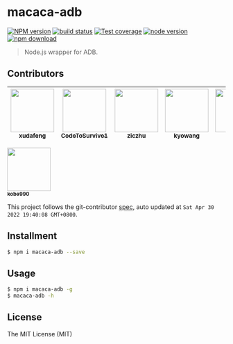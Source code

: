 # macaca-adb

[![NPM version][npm-image]][npm-url]
[![build status][travis-image]][travis-url]
[![Test coverage][coveralls-image]][coveralls-url]
[![node version][node-image]][node-url]
[![npm download][download-image]][download-url]

[npm-image]: https://img.shields.io/npm/v/macaca-adb.svg
[npm-url]: https://npmjs.org/package/macaca-adb
[travis-image]: https://img.shields.io/travis/macacajs/macaca-adb.svg
[travis-url]: https://travis-ci.org/macacajs/macaca-adb
[coveralls-image]: https://img.shields.io/coveralls/macacajs/macaca-adb.svg
[coveralls-url]: https://coveralls.io/r/macacajs/macaca-adb?branch=master
[node-image]: https://img.shields.io/badge/node.js-%3E=_8-green.svg
[node-url]: http://nodejs.org/download/
[download-image]: https://img.shields.io/npm/dm/macaca-adb.svg
[download-url]: https://npmjs.org/package/macaca-adb

> Node.js wrapper for ADB.

<!-- GITCONTRIBUTOR_START -->

## Contributors

|[<img src="https://avatars.githubusercontent.com/u/1011681?v=4" width="100px;"/><br/><sub><b>xudafeng</b></sub>](https://github.com/xudafeng)<br/>|[<img src="https://avatars.githubusercontent.com/u/4576123?v=4" width="100px;"/><br/><sub><b>CodeToSurvive1</b></sub>](https://github.com/CodeToSurvive1)<br/>|[<img src="https://avatars.githubusercontent.com/u/1044425?v=4" width="100px;"/><br/><sub><b>ziczhu</b></sub>](https://github.com/ziczhu)<br/>|[<img src="https://avatars.githubusercontent.com/u/6824951?v=4" width="100px;"/><br/><sub><b>kyowang</b></sub>](https://github.com/kyowang)<br/>|[<img src="https://avatars.githubusercontent.com/u/292230?v=4" width="100px;"/><br/><sub><b>lpj0017</b></sub>](https://github.com/lpj0017)<br/>|[<img src="https://avatars.githubusercontent.com/u/410850?v=4" width="100px;"/><br/><sub><b>qichuan</b></sub>](https://github.com/qichuan)<br/>|
| :---: | :---: | :---: | :---: | :---: | :---: |
[<img src="https://avatars.githubusercontent.com/u/7878020?v=4" width="100px;"/><br/><sub><b>kobe990</b></sub>](https://github.com/kobe990)<br/>

This project follows the git-contributor [spec](https://github.com/xudafeng/git-contributor), auto updated at `Sat Apr 30 2022 19:40:08 GMT+0800`.

<!-- GITCONTRIBUTOR_END -->

## Installment

```bash
$ npm i macaca-adb --save
```

## Usage

```bash
$ npm i macaca-adb -g
$ macaca-adb -h
```

## License

The MIT License (MIT)
